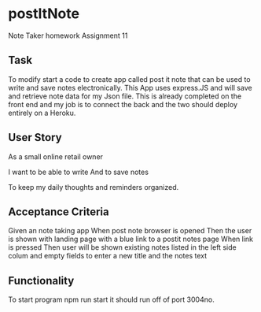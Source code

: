 # postItNote
Note Taker homework Assignment 11 

## Task 
 To modify start a code to create app called post it note that can be used to write and save notes electronically. This App uses express.JS and will save and retrieve note data for my Json file.
 This is already completed on the front end and my job is to connect the back and the two should deploy entirely on a Heroku.

 ## User Story 
 As a small online retail owner
  
I want to be able to write And to save notes 

To keep my daily thoughts and reminders organized. 

## Acceptance Criteria 
Given an note taking app 
When post note browser is opened 
Then the user is shown with landing page with a blue link to a postit notes page 
When link is pressed 
Then user will be shown existing notes listed  in the left side colum and empty fields to enter a new title and the notes text 

## Functionality 

To start program npm run start it should run off of port 3004no. 

